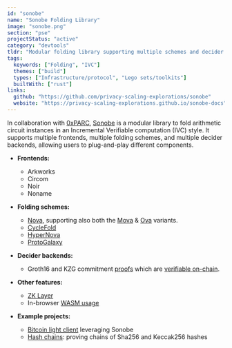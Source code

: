 ```yaml
---
id: "sonobe"
name: "Sonobe Folding Library"
image: "sonobe.png"
section: "pse"
projectStatus: "active"
category: "devtools"
tldr: "Modular folding library supporting multiple schemes and decider backends"
tags:
  keywords: ["Folding", "IVC"]
  themes: ["build"]
  types: ["Infrastructure/protocol", "Lego sets/toolkits"]
  builtWith: ["rust"]
links:
  github: "https://github.com/privacy-scaling-explorations/sonobe"
  website: "https://privacy-scaling-explorations.github.io/sonobe-docs"
---
```


In collaboration with [0xPARC](https://0xparc.org), [Sonobe](https://github.com/privacy-scaling-explorations/sonobe) is a modular library to fold arithmetic circuit instances in an Incremental Verifiable computation (IVC) style. It supports multiple frontends, multiple folding schemes, and multiple decider backends, allowing users to plug-and-play different components.

- **Frontends:**
  - Arkworks
  - Circom
  - Noir
  - Noname
- **Folding schemes:**
  - [Nova](https://eprint.iacr.org/2021/370), supporting also both the [Mova](https://eprint.iacr.org/2024/1220) & [Ova](https://hackmd.io/V4838nnlRKal9ZiTHiGYzw) variants.
  - [CycleFold](https://eprint.iacr.org/2023/1192)
  - [HyperNova](https://eprint.iacr.org/2023/573)
  - [ProtoGalaxy](https://eprint.iacr.org/2023/1106)
- **Decider backends:**

  - Groth16 and KZG commitment [proofs](https://privacy-scaling-explorations.github.io/sonobe-docs/usage/decider-prove.html) which are [verifiable on-chain](https://privacy-scaling-explorations.github.io/sonobe-docs/usage/solidity-verifier.html).

- **Other features:**

  - [ZK Layer](https://privacy-scaling-explorations.github.io/sonobe-docs/usage/nova-zk.html)
  - In-browser [WASM usage](https://privacy-scaling-explorations.github.io/sonobe-docs/usage/wasm.html)

- **Example projects:**
  - [Bitcoin light client](https://github.com/dmpierre/sonobe-btc) leveraging Sonobe
  - [Hash chains](https://github.com/arnaucube/hash-chain-sonobe): proving chains of Sha256 and Keccak256 hashes
